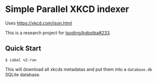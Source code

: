 # Simple Parallel XKCD indexer

Uses https://xkcd.com/json.html

This is a research project for [tsoding/kgbotka#233](https://github.com/tsoding/kgbotka/issues/233).

## Quick Start

```
$ cabal v2-run
```

This will download all xkcds metadatas and put them into a `database.db` SQLite database.
